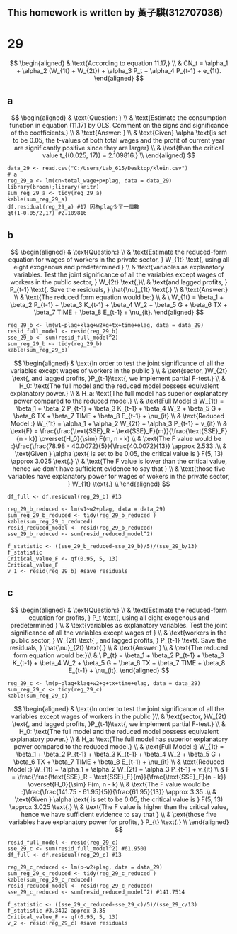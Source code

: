 ## This homework is written by 黃子騏(312707036)
# 29
$$
\begin{aligned}
& \text{According to equation 11.17,} \\
& CN_t = \alpha_1 + \alpha_2 (W_{1t} + W_{2t}) + \alpha_3 P_t + \alpha_4 P_{t-1} + e_{1t}.
\end{aligned}
$$
## a
$$
\begin{aligned}
& \text{Question: } \\
& \text{Estimate the consumption function in equation (11.17) by OLS. Comment on the signs and significance of the coefficients.} \\
& \text{Answer: } \\
& \text{Given} \alpha \text{is set to be 0.05, the t-values of both total wages and the profit of current year are significantly positive since they are larger} \\
& \text{than the critical value t_{(0.025, 17)} = 2.109816.} \\
\end{aligned}
$$
```{r}
data_29 <- read.csv("C:/Users/Lab_615/Desktop/klein.csv")
# a
reg_29_a <- lm(cn~total_wage+p+plag, data = data_29)
library(broom);library(knitr)
sum_reg_29_a <- tidy(reg_29_a)
kable(sum_reg_29_a)
df.residual(reg_29_a) #17 因為plag少了一個數
qt(1-0.05/2,17) #2.109816
```

## b
$$
\begin{aligned}
& \text{Question:} \\
& \text{Estimate the reduced-form equation for wages of workers in the private sector, } W_{1t} \text{, using all eight exogenous and predetermined } \\
& \text{variables as explanatory variables. Test the joint significance of all the variables except wages of workers in the public sector, } W_{2t} \text{,}\\
& \text{and lagged profits, } P_{t-1} \text{. Save the residuals, } \hat{\nu}_{1t} \text{.} \\
& \text{Answer:} \\
& \text{The reduced form equation would be:} \\
& \ W_{1t} = \beta_1 + \beta_2 P_{t-1} + \beta_3 K_{t-1} + \beta_4 W_2 + \beta_5 G + \beta_6 TX + \beta_7 TIME + \beta_8 E_{t-1} + \nu_{it}.
\end{aligned}
$$
```{r}
reg_29_b <- lm(w1~plag+klag+w2+g+tx+time+elag, data = data_29)
resid_full_model <- resid(reg_29_b)
sse_29_b <- sum(resid_full_model^2)
sum_reg_29_b <- tidy(reg_29_b)
kable(sum_reg_29_b)
```
$$
\begin{aligned}
& \text{In order to test the joint significance of all the variables except wages of workers in the public } \\
& \text{sector, }W_{2t} \text{, and lagged profits, }P_{t-1}\text{, we implement partial F-test.} \\
& H_0: \text{The full model and the reduced model possess equivalent explanatory power.} \\
& H_a: \text{The full model has superior explanatory power compared to the reduced model.} \\
& \text{Full Model :} W_{1t} = \beta_1 + \beta_2 P_{t-1} + \beta_3 K_{t-1} + \beta_4 W_2 + \beta_5 G + \beta_6 TX + \beta_7 TIME + \beta_8 E_{t-1} + \nu_{it} \\
& \text{Reduced Model :} W_{1t} = \alpha_1 + \alpha_2 W_{2t} + \alpha_3 P_{t-1} + v_{it} \\
& \text{F} = \frac{\frac{\text{SSE}_R - \text{SSE}_F}{m}}{\frac{\text{SSE}_F}{n - k}} \overset{H_0}{\sim} F(m, n - k) \\
& \text{The F value would be :}\frac{\frac{78.98 - 40.0072}{5}}{\frac{40.0072}{13}} \approx 2.533 .\\
& \text{Given } \alpha \text{ is set to be 0.05, the critical value is } F(5, 13) \approx 3.025 \text{.} \\
& \text{The F value is lower than the critical value, hence we don't have sufficient evidence to say that } \\
& \text{those five variables have explanatory power for wages of wokers in the private sector, } W_{1t} \text{.} \\
\end{aligned}
$$
```{r}
df_full <- df.residual(reg_29_b) #13

reg_29_b_reduced <- lm(w1~w2+plag, data = data_29)
sum_reg_29_b_reduced <- tidy(reg_29_b_reduced )
kable(sum_reg_29_b_reduced)
resid_reduced_model <- resid(reg_29_b_reduced)
sse_29_b_reduced <- sum(resid_reduced_model^2)

f_statistic <- ((sse_29_b_reduced-sse_29_b)/5)/(sse_29_b/13)
f_statistic
Critical_value_F <- qf(0.95, 5, 13)
Critical_value_F
v_1 <- resid(reg_29_b) #save residuals
```
## c
$$
\begin{aligned}
& \text{Question:} \\
& \text{Estimate the reduced-form equation for profits, } P_t \text{, using all eight exogenous and predetermined } \\
& \text{variables as explanatory variables. Test the joint significance of all the variables except wages of } \\
& \text{workers in the public sector, } W_{2t} \text{ , and lagged profits, } P_{t-1} \text{. Save the residuals, } \hat{\nu}_{2t} \text{.} \\
& \text{Answer:} \\
& \text{The reduced form equation would be:}\\
& \ P_{t} = \beta_1 + \beta_2 P_{t-1} + \beta_3 K_{t-1} + \beta_4 W_2 + \beta_5 G + \beta_6 TX + \beta_7 TIME + \beta_8 E_{t-1} + \nu_{it}.
\end{aligned}
$$
```{r}
reg_29_c <- lm(p~plag+klag+w2+g+tx+time+elag, data = data_29)
sum_reg_29_c <- tidy(reg_29_c)
kable(sum_reg_29_c)

```
$$
\begin{aligned}
& \text{In order to test the joint significance of all the variables except wages of workers in the public }\\
& \text{sector, }W_{2t} \text{, and lagged profits, }P_{t-1}\text{, we implement partial F-test.} \\
& H_0: \text{The full model and the reduced model possess equivalent explanatory power.} \\
& H_a: \text{The full model has superior explanatory power compared to the reduced model.} \\
& \text{Full Model :} W_{1t} = \beta_1 + \beta_2 P_{t-1} + \beta_3 K_{t-1} + \beta_4 W_2 + \beta_5 G + \beta_6 TX + \beta_7 TIME + \beta_8 E_{t-1} + \nu_{it} \\
& \text{Reduced Model :} W_{1t} = \alpha_1 + \alpha_2 W_{2t} + \alpha_3 P_{t-1} + v_{it} \\
& F = \frac{\frac{\text{SSE}_R - \text{SSE}_F}{m}}{\frac{\text{SSE}_F}{n - k}} \overset{H_0}{\sim} F(m, n - k) \\
& \text{The F value would be :}\frac{\frac{141.75 - 61.95}{5}}{\frac{61.95}{13}} \approx 3.35 .\\
& \text{Given } \alpha \text{ is set to be 0.05, the critical value is } F(5, 13) \approx 3.025 \text{.} \\
& \text{The F value is higher than the critical value, hence we have sufficient evidence to say that } \\
& \text{those five variables have explanatory power for profits, } P_{t} \text{.} \\
\end{aligned}
$$
```{r}
resid_full_model <- resid(reg_29_c)
sse_29_c <- sum(resid_full_model^2) #61.9501
df_full <- df.residual(reg_29_c) #13

reg_29_c_reduced <- lm(p~w2+plag, data = data_29)
sum_reg_29_c_reduced <- tidy(reg_29_c_reduced )
kable(sum_reg_29_c_reduced)
resid_reduced_model <- resid(reg_29_c_reduced)
sse_29_c_reduced <- sum(resid_reduced_model^2) #141.7514

f_statistic <- ((sse_29_c_reduced-sse_29_c)/5)/(sse_29_c/13)
f_statistic #3.3492 approx 3.35
Critical_value_F <- qf(0.95, 5, 13)
v_2 <- resid(reg_29_c) #save residuals
```
